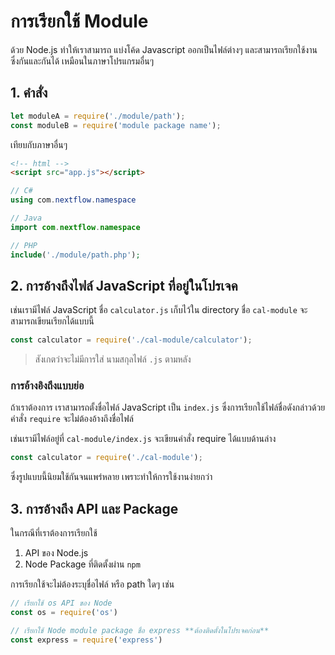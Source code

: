 
# การเรียกใช้ Module 

ด้วย Node.js ทำให้เราสามารถ แบ่งโค้ด Javascript ออกเป็นไฟล์ต่างๆ และสามารถเรียกใช้งานซึ่งกันและกันได้ เหมือนในภาษาโปรแกรมอื่นๆ 

## 1. คำสั่ง

```js
let moduleA = require('./module/path');
const moduleB = require('module package name');
```

เทียบกับภาษาอื่นๆ 

```html
<!-- html --> 
<script src="app.js"></script>
```
```csharp
// C# 
using com.nextflow.namespace
```
```java
// Java
import com.nextflow.namespace
```
```php
// PHP
include('./module/path.php');
```

## 2. การอ้างถึงไฟล์ JavaScript ที่อยู่ในโปรเจค

เช่นเรามีไฟล์ JavaScript ชื่อ `calculator.js` เก็บไว้ใน directory ชื่อ `cal-module` จะสามารถเขียนเรียกได้แบบนี้ 

```js
const calculator = require('./cal-module/calculator');
```

> สังเกตว่าจะไม่มีการใส่ นามสกุลไฟล์ `.js` ตามหลัง

### การอ้างอิงถึงแบบย่อ

ถ้าเราต้องการ เราสามารถตั้งชื่อไฟล์ JavaScript เป็น `index.js` ซึ่งการเรียกใช้ไฟล์ชื่อดังกล่าวด้วยคำสั่ง `require` จะไม่ต้องอ้างถึงชื่อไฟล์ 

เช่นเรามีไฟล์อยู่ที่ `cal-module/index.js` จะเขียนคำสั่ง require ได้แบบด้านล่าง

```js
const calculator = require('./cal-module');
```

ซึ่งรูปแบบนี้นิยมใช้กันจนแพร่หลาย เพราะทำให้การใช้งานง่ายกว่า

## 3. การอ้างถึง API และ Package 

ในกรณีที่เราต้องการเรียกใช้ 

1. API ของ Node.js 
2. Node Package ที่ติดตั้งผ่าน `npm`

การเรียกใช้จะไม่ต้องระบุชื่อไฟล์ หรือ path ใดๆ เช่น

```js
// เรียกใช้ os API ของ Node
const os = require('os')
```
```js
// เรียกใช้ Node module package ชื่อ express **ต้องติดตั้งในโปรเจคก่อน**
const express = require('express')
```